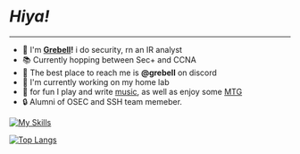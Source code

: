 # ***Hiya!***

---

- :rabbit: I'm **[Grebell](https://grebell.github.io/ "Grebell Gitpage")!** i do security, rn an IR analyst
- :books: Currently hopping between Sec+ and CCNA
- :iphone: The best place to reach me is **@grebell** on discord
- :bug: I'm currently working on my home lab
- :musical_note: for fun I play and write [music](https://www.youtube.com/channel/UCNJB-b-Fcd4mm_PK7cb6_QQ "Grebell Youtube"), as well as enjoy some [MTG](https://www.moxfield.com/users/Grebell "Grebell Moxfield")
- :lock: Alumni of OSEC and SSH team memeber.
  
[![My Skills](https://skillicons.dev/icons?i=java,c,cs,py,bash,powershell,html,css&theme=dark)](https://skillicons.dev)

[![Top Langs](https://github-readme-stats.vercel.app/api/top-langs/?username=grebell&layout=compact)](https://github.com/anuraghazra/github-readme-stats)
